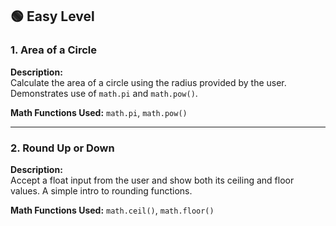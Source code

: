 ## 🟢 Easy Level

### 1. Area of a Circle
**Description:**  
Calculate the area of a circle using the radius provided by the user. Demonstrates use of `math.pi` and `math.pow()`.

**Math Functions Used:** `math.pi`, `math.pow()`

---

### 2. Round Up or Down
**Description:**  
Accept a float input from the user and show both its ceiling and floor values. A simple intro to rounding functions.

**Math Functions Used:** `math.ceil()`, `math.floor()`
